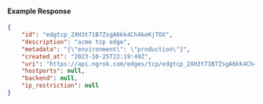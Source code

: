 <!-- Code generated for API Clients. DO NOT EDIT. -->

#### Example Response

```json
{
	"id": "edgtcp_2XH3t71B7ZsgA6kk4Ch4keKjTOX",
	"description": "acme tcp edge",
	"metadata": "{\"environment\": \"production\"}",
	"created_at": "2023-10-25T22:19:49Z",
	"uri": "https://api.ngrok.com/edges/tcp/edgtcp_2XH3t71B7ZsgA6kk4Ch4keKjTOX",
	"hostports": null,
	"backend": null,
	"ip_restriction": null
}
```
